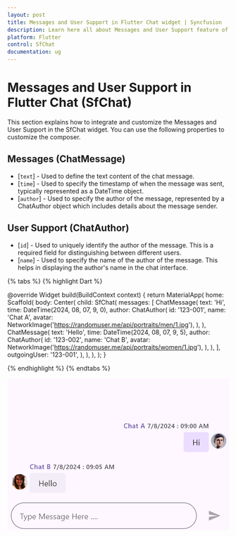 ```yaml
---
layout: post
title: Messages and User Support in Flutter Chat widget | Syncfusion
description: Learn here all about Messages and User Support feature of Syncfusion Flutter Chat (SfChat) widget and more.
platform: Flutter
control: SfChat
documentation: ug
---
```


# Messages and User Support in Flutter Chat (SfChat)
This section explains how to integrate and customize the Messages and User Support in the SfChat widget. You can use the following properties to customize the composer.

## Messages (ChatMessage)

* [`text`] - Used to define the text content of the chat message.
* [`time`] - Used to specify the timestamp of when the message was sent, typically represented as a DateTime object.
* [`author`] - Used to specify the author of the message, represented by a ChatAuthor object which includes details about the message sender.

## User Support (ChatAuthor)

* [`id`] - Used to uniquely identify the author of the message. This is a required field for distinguishing between different users.
* [`name`] - Used to specify the name of the author of the message. This helps in displaying the author's name in the chat interface.

{% tabs %}
{% highlight Dart %}

@override
Widget build(BuildContext context) {
  return MaterialApp(
    home: Scaffold(
      body: Center(
        child: SfChat(
          messages: <ChatMessage>[
            ChatMessage(
              text: 'Hi',
              time: DateTime(2024, 08, 07, 9, 0),
              author: ChatAuthor(
                id: '123-001',
                name: 'Chat A',
                avatar: NetworkImage('https://randomuser.me/api/portraits/men/1.jpg'),
              ),
            ),
            ChatMessage(
              text: 'Hello',
              time: DateTime(2024, 08, 07, 9, 5),
              author: ChatAuthor(
                id: '123-002',
                name: 'Chat B',
                avatar: NetworkImage('https://randomuser.me/api/portraits/women/1.jpg'),
              ),
            ),
          ],
          outgoingUser: '123-001',
        ),
      ),
    ),
  );
}

{% endhighlight %}
{% endtabs %}

![Messages and User Support](images/message-and-usersupport/default-message-chat.png)